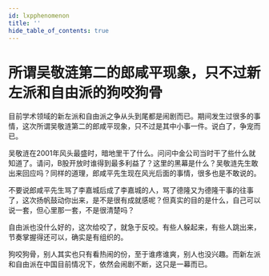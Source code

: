 ```yaml
---
id: lxpphenomenon
title: ''
hide_table_of_contents: true
---
```


# 所谓吴敬涟第二的郎咸平现象，只不过新左派和自由派的狗咬狗骨 

目前学术领域的新左派和自由派之争从头到尾都是闹剧而已。期间发生过很多的事情，这次所谓吴敬涟第二的郎咸平现象，只不过是其中小事一件。说白了，争宠而已。 

吴敬涟在2001年风头最盛时，暗地里干了什么。问问中金公司当时干了些什么就知道了。请问，B股开放时谁得到最多利益了？这里的黑幕是什么？吴敬涟先生敢出来回应吗？同样的道理，郎咸平先生现在风光后面的事情，很多也是不敢说的。 

不要说郎咸平先生骂了李嘉城后成了李嘉城的人，骂了德隆又为德隆干事的往事了，这次扬帆鼓动你出来，是不是很有成就感呢？但真实的目的是什么，自己可以说一套，但心里那一套，不是很清楚吗？ 

自由派也没什么好的，这次给咬了，就急于反咬。有些人躲起来，有些人跳出来，节奏掌握得还可以，确实是有组织的。 

狗咬狗骨，别人其实也只有看热闹的份，至于谁疼谁爽，别人也没兴趣。而新左派和自由派在中国目前情况下，依然会闹剧不断，这只是一幕而已。